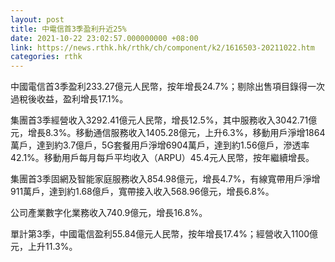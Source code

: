 ```yaml
---
layout: post
title: 中電信首3季盈利升近25%
date: 2021-10-22 23:02:57.000000000 +08:00
link: https://news.rthk.hk/rthk/ch/component/k2/1616503-20211022.htm
categories: rthk
---
```


中國電信首3季盈利233.27億元人民幣，按年增長24.7%；剔除出售項目錄得一次過稅後收益，盈利增長17.1%。

集團首3季經營收入3292.41億元人民幣，增長12.5%，其中服務收入3042.71億元，增長8.3%。移動通信服務收入1405.28億元，上升6.3%，移動用戶淨增1864萬戶，達到約3.7億戶，5G套餐用戶淨增6904萬戶，達到約1.56億戶，滲透率42.1%。移動用戶每月每戶平均收入（ARPU）45.4元人民幣，按年繼續增長。

集團首3季固網及智能家庭服務收入854.98億元，增長4.7%，有線寬帶用戶淨增911萬戶，達到約1.68億戶，寬帶接入收入568.96億元，增長6.8%。

公司產業數字化業務收入740.9億元，增長16.8%。

單計第3季，中國電信盈利55.84億元人民幣，按年增長17.4%；經營收入1100億元，上升11.3%。
